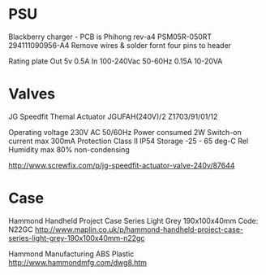 PSU 
======
Blackberry charger - PCB is Phihong rev-a4 PSM05R-050RT
294111090956-A4
Remove wires & solder fornt four pins to header

Rating plate 
  Out 5v 0.5A
  In  100-240Vac 50-60Hz 0.15A 10-20VA


Valves
======
JG Speedfit Themal Actuator
JGUFAH(240V)/2
Z1703/91/01/12

Operating voltage   230V AC 50/60Hz
Power consumed      2W
Switch-on current   max 300mA
Protection          Class II IP54
Storage             -25 - 65 deg-C
Rel Humidity        max 80% non-condensing

http://www.screwfix.com/p/jg-speedfit-actuator-valve-240v/87644


Case
====

Hammond Handheld Project Case Series Light Grey 190x100x40mm
Code: N22GC
http://www.maplin.co.uk/p/hammond-handheld-project-case-series-light-grey-190x100x40mm-n22gc

Hammond Manufacturing ABS Plastic  http://www.hammondmfg.com/dwg8.htm
